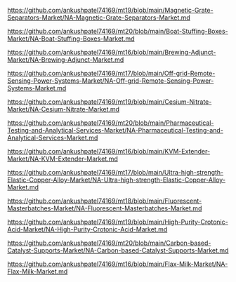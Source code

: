 <p><a href="https://github.com/ankushpatel74169/mt19/blob/main/Magnetic-Grate-Separators-Market/NA-Magnetic-Grate-Separators-Market.md">https://github.com/ankushpatel74169/mt19/blob/main/Magnetic-Grate-Separators-Market/NA-Magnetic-Grate-Separators-Market.md</a></p><p><a href="https://github.com/ankushpatel74169/mt20/blob/main/Boat-Stuffing-Boxes-Market/NA-Boat-Stuffing-Boxes-Market.md">https://github.com/ankushpatel74169/mt20/blob/main/Boat-Stuffing-Boxes-Market/NA-Boat-Stuffing-Boxes-Market.md</a></p><p><a href="https://github.com/ankushpatel74169/mt16/blob/main/Brewing-Adjunct-Market/NA-Brewing-Adjunct-Market.md">https://github.com/ankushpatel74169/mt16/blob/main/Brewing-Adjunct-Market/NA-Brewing-Adjunct-Market.md</a></p><p><a href="https://github.com/ankushpatel74169/mt17/blob/main/Off-grid-Remote-Sensing-Power-Systems-Market/NA-Off-grid-Remote-Sensing-Power-Systems-Market.md">https://github.com/ankushpatel74169/mt17/blob/main/Off-grid-Remote-Sensing-Power-Systems-Market/NA-Off-grid-Remote-Sensing-Power-Systems-Market.md</a></p><p><a href="https://github.com/ankushpatel74169/mt19/blob/main/Cesium-Nitrate-Market/NA-Cesium-Nitrate-Market.md">https://github.com/ankushpatel74169/mt19/blob/main/Cesium-Nitrate-Market/NA-Cesium-Nitrate-Market.md</a></p><p><a href="https://github.com/ankushpatel74169/mt20/blob/main/Pharmaceutical-Testing-and-Analytical-Services-Market/NA-Pharmaceutical-Testing-and-Analytical-Services-Market.md">https://github.com/ankushpatel74169/mt20/blob/main/Pharmaceutical-Testing-and-Analytical-Services-Market/NA-Pharmaceutical-Testing-and-Analytical-Services-Market.md</a></p><p><a href="https://github.com/ankushpatel74169/mt16/blob/main/KVM-Extender-Market/NA-KVM-Extender-Market.md">https://github.com/ankushpatel74169/mt16/blob/main/KVM-Extender-Market/NA-KVM-Extender-Market.md</a></p><p><a href="https://github.com/ankushpatel74169/mt17/blob/main/Ultra-high-strength-Elastic-Copper-Alloy-Market/NA-Ultra-high-strength-Elastic-Copper-Alloy-Market.md">https://github.com/ankushpatel74169/mt17/blob/main/Ultra-high-strength-Elastic-Copper-Alloy-Market/NA-Ultra-high-strength-Elastic-Copper-Alloy-Market.md</a></p><p><a href="https://github.com/ankushpatel74169/mt18/blob/main/Fluorescent-Masterbatches-Market/NA-Fluorescent-Masterbatches-Market.md">https://github.com/ankushpatel74169/mt18/blob/main/Fluorescent-Masterbatches-Market/NA-Fluorescent-Masterbatches-Market.md</a></p><p><a href="https://github.com/ankushpatel74169/mt19/blob/main/High-Purity-Crotonic-Acid-Market/NA-High-Purity-Crotonic-Acid-Market.md">https://github.com/ankushpatel74169/mt19/blob/main/High-Purity-Crotonic-Acid-Market/NA-High-Purity-Crotonic-Acid-Market.md</a></p><p><a href="https://github.com/ankushpatel74169/mt20/blob/main/Carbon-based-Catalyst-Supports-Market/NA-Carbon-based-Catalyst-Supports-Market.md">https://github.com/ankushpatel74169/mt20/blob/main/Carbon-based-Catalyst-Supports-Market/NA-Carbon-based-Catalyst-Supports-Market.md</a></p><p><a href="https://github.com/ankushpatel74169/mt16/blob/main/Flax-Milk-Market/NA-Flax-Milk-Market.md">https://github.com/ankushpatel74169/mt16/blob/main/Flax-Milk-Market/NA-Flax-Milk-Market.md</a></p>
